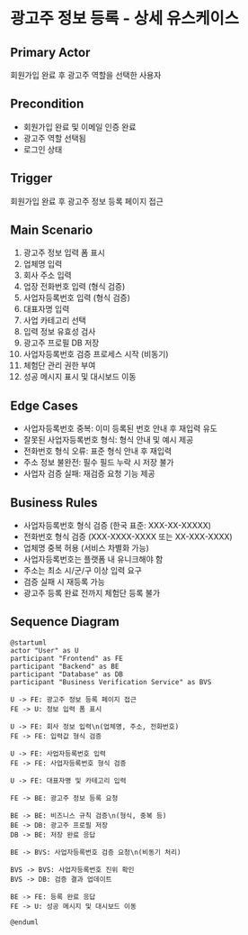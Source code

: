 # 광고주 정보 등록 - 상세 유스케이스

## Primary Actor
회원가입 완료 후 광고주 역할을 선택한 사용자

## Precondition
- 회원가입 완료 및 이메일 인증 완료
- 광고주 역할 선택됨
- 로그인 상태

## Trigger
회원가입 완료 후 광고주 정보 등록 페이지 접근

## Main Scenario
1. 광고주 정보 입력 폼 표시
2. 업체명 입력
3. 회사 주소 입력
4. 업장 전화번호 입력 (형식 검증)
5. 사업자등록번호 입력 (형식 검증)
6. 대표자명 입력
7. 사업 카테고리 선택
8. 입력 정보 유효성 검사
9. 광고주 프로필 DB 저장
10. 사업자등록번호 검증 프로세스 시작 (비동기)
11. 체험단 관리 권한 부여
12. 성공 메시지 표시 및 대시보드 이동

## Edge Cases
- 사업자등록번호 중복: 이미 등록된 번호 안내 후 재입력 유도
- 잘못된 사업자등록번호 형식: 형식 안내 및 예시 제공
- 전화번호 형식 오류: 표준 형식 안내 후 재입력
- 주소 정보 불완전: 필수 필드 누락 시 저장 불가
- 사업자 검증 실패: 재검증 요청 기능 제공

## Business Rules
- 사업자등록번호 형식 검증 (한국 표준: XXX-XX-XXXXX)
- 전화번호 형식 검증 (XXX-XXXX-XXXX 또는 XX-XXX-XXXX)
- 업체명 중복 허용 (서비스 차별화 가능)
- 사업자등록번호는 플랫폼 내 유니크해야 함
- 주소는 최소 시/군/구 이상 입력 요구
- 검증 실패 시 재등록 가능
- 광고주 등록 완료 전까지 체험단 등록 불가

## Sequence Diagram
```
@startuml
actor "User" as U
participant "Frontend" as FE
participant "Backend" as BE
participant "Database" as DB
participant "Business Verification Service" as BVS

U -> FE: 광고주 정보 등록 페이지 접근
FE -> U: 정보 입력 폼 표시

U -> FE: 회사 정보 입력\n(업체명, 주소, 전화번호)
FE -> FE: 입력값 형식 검증

U -> FE: 사업자등록번호 입력
FE -> FE: 사업자등록번호 형식 검증

U -> FE: 대표자명 및 카테고리 입력

FE -> BE: 광고주 정보 등록 요청

BE -> BE: 비즈니스 규칙 검증\n(형식, 중복 등)
BE -> DB: 광고주 프로필 저장
DB -> BE: 저장 완료 응답

BE -> BVS: 사업자등록번호 검증 요청\n(비동기 처리)

BVS -> BVS: 사업자등록번호 진위 확인
BVS -> DB: 검증 결과 업데이트

BE -> FE: 등록 완료 응답
FE -> U: 성공 메시지 및 대시보드 이동

@enduml
```
